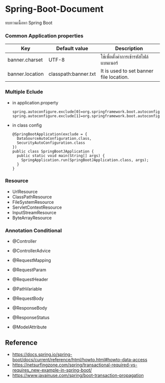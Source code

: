 # Spring-Boot-Document
ทบทวนเนื้อหา Spring Boot

### Common Application properties

| Key      | Default value | Description |
| ------------- | ------------- |-------------|
| banner.charset  | UTF-8  |ใช้เพื่อตั้งค่าการเข้ารหัสไฟล์แบนเนอร์  |
| banner.location  | classpath:banner.txt  |It is used to set banner file location. |


### Multiple Eclude

- in application.property

      spring.autoconfigure.exclude[0]=org.springframework.boot.autoconfigure.jdbc.DataSourceAutoConfiguration
      spring.autoconfigure.exclude[1]=org.springframework.boot.autoconfigure.security.servlet.SecurityAutoConfiguration
      
- in class config

      @SpringBootApplication(exclude = {
        DataSourceAutoConfiguration.class,
        SecurityAutoConfiguration.class
      })
      public class SpringBootJApplication {
        public static void main(String[] args) {
          SpringApplication.run(SpringBootJApplication.class, args);
        }
      }
      
### Resource
- UrlResource
- ClassPathResource
- FileSystemResource
- ServletContextResource
- InputStreamResource
- ByteArrayResource

### Annotation Conditional

- @Controller

- @ControllerAdvice

- @RequestMapping

- @RequestParam

- @RequestHeader

- @PathVariable

- @RequestBody

- @ResponseBody

- @ResponseStatus

- @ModelAttribute

## Reference

- https://docs.spring.io/spring-boot/docs/current/reference/html/howto.html#howto-data-access
- https://netsurfingzone.com/spring/transactional-required-vs-requires_new-example-in-spring-boot/
- https://www.javainuse.com/spring/boot-transaction-propagation
